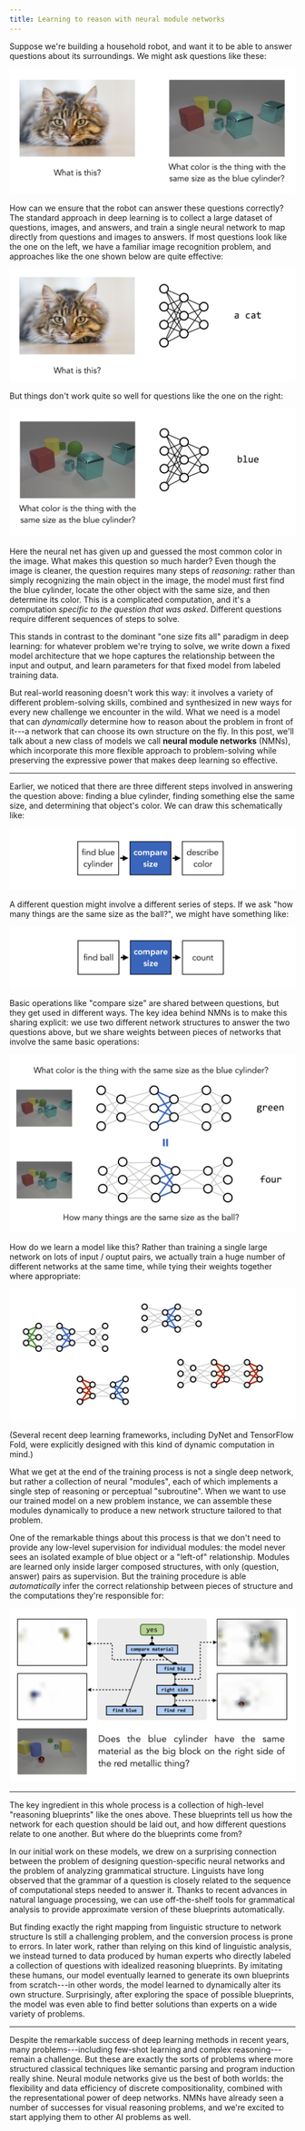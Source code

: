 ```yaml
---
title: Learning to reason with neural module networks
---
```


Suppose we're building a household robot, and want it to be able to answer
questions about its surroundings. We might ask questions like these:

<img src="figures/nmns/examples.jpg"/>

How can we ensure that the robot can answer these questions correctly? The
standard approach in deep learning is to collect a large dataset of questions,
images, and answers, and train a single neural network to map directly from
questions and images to answers.  If most questions look like the one on the
left, we have a familiar image recognition problem, and approaches like the one
shown below are quite effective:

<img src="figures/nmns/cat_pred.jpg"/>

But things don't work quite so well for questions like the one on the right:

<img src="figures/nmns/clevr_pred.jpg"/>

Here the neural net has given up and guessed the most common color in the image.
What makes this question so much harder? Even though the image is cleaner, the
question requires many steps of _reasoning_: rather than simply recognizing the
main object in the image, the model must first find the blue cylinder, locate
the other object with the same size, and then determine its color. This is a
complicated computation, and it's a computation _specific to the question that
was asked_. Different questions require different sequences of steps to solve.

This stands in contrast to the dominant "one size fits all" paradigm in deep
learning: for whatever problem we're trying to solve, we write down a fixed
model architecture that we hope captures the relationship between the input and
output, and learn parameters for that fixed model from labeled training data.

But real-world reasoning doesn't work this way: it involves a variety of
different problem-solving skills, combined and synthesized in new ways for every
new challenge we encounter in the wild. What we need is a model that can
_dynamically_ determine how to reason about the problem in front of it---a
network that can choose its own structure on the fly. In this post, we'll talk
about a new class of models we call **neural module networks** (NMNs), which
incorporate this more flexible approach to problem-solving while preserving the
expressive power that makes deep learning so effective.

---

Earlier, we noticed that there are three different steps involved in answering
the question above: finding a blue cylinder, finding something else the same
size, and determining that object's color. We can draw this schematically like:

<img src="figures/nmns/layout1.jpg"/>

A different question might involve a different series of steps. If we ask "how
many things are the same size as the ball?", we might have something like:

<img src="figures/nmns/layout2.jpg"/>

Basic operations like "compare size" are shared between questions, but they get
used in different ways. The key idea behind NMNs is to make this sharing
explicit: we use two different network structures to answer the two questions
above, but we share weights between pieces of networks that involve the same
basic operations:

<img src="figures/nmns/tying.jpg">

How do we learn a model like this? Rather than training a single large network
on lots of input / ouptut pairs, we actually train a huge number of different
networks at the same time, while tying their weights together where
appropriate:

<img src="figures/nmns/training.jpg">

(Several recent deep learning frameworks, including DyNet and TensorFlow Fold,
were explicitly designed with this kind of dynamic computation in mind.)

What we get at the end of the training process is not a single deep network, but
rather a collection of neural "modules", each of which implements a single step
of reasoning or perceptual "subroutine". When we want to use our trained model
on a new problem instance, we can assemble these modules dynamically to produce
a new network structure tailored to that problem.

One of the remarkable things about this process is that we don't need to provide
any low-level supervision for individual modules: the model never sees an
isolated example of blue object or a "left-of" relationship. Modules are learned
only inside larger composed structures, with only (question, answer) pairs as
supervision. But the training procedure is able _automatically_ infer the
correct relationship between pieces of structure and the computations they're
responsible for:

<img src="figures/nmns/exploded.jpg">

---

The key ingredient in this whole process is a collection of high-level
"reasoning blueprints" like the ones above. These blueprints tell us how the
network for each question should be laid out, and how different questions relate
to one another. But where do the blueprints come from?

In our initial work on these models, we drew on a surprising connection
between the problem of designing question-specific neural networks and the
problem of analyzing grammatical structure. Linguists have long observed that
the grammar of a question is closely related to the sequence of computational
steps needed to answer it. Thanks to recent advances in natural language
processing, we can use off-the-shelf tools for grammatical analysis to provide
approximate version of these blueprints automatically.

But finding exactly the right mapping from linguistic structure to network
structure Is still a challenging problem, and the conversion process is prone to
errors. In later work, rather than relying on this kind of linguistic analysis,
we instead turned to data produced by human experts who directly labeled a
collection of questions with idealized reasoning blueprints.  By imitating these
humans, our model eventually learned to generate its own blueprints from
scratch---in other words, the model learned to dynamically alter its own
structure. Surprisingly, after exploring the space of possible blueprints, the
model was even able to find better solutions than experts on a wide variety of
problems.

---

Despite the remarkable success of deep learning methods in recent years, many
problems---including few-shot learning and complex reasoning---remain a
challenge. But these are exactly the sorts of problems where more structured
classical techniques like semantic parsing and program induction really shine.
Neural module networks give us the best of both worlds: the flexibility and data
efficiency of discrete compositionality, combined with the representational
power of deep networks. NMNs have already seen a number of successes for
visual reasoning problems, and we're excited to start applying them to other AI
problems as well.

